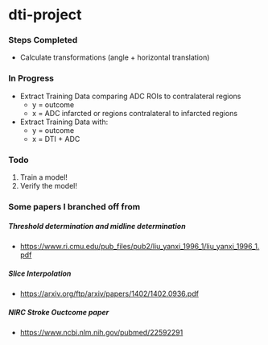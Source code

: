 # dti-project

### Steps Completed

* Calculate transformations (angle + horizontal translation)


### In Progress

* Extract Training Data comparing ADC ROIs to contralateral regions
	* y = outcome
	* x = ADC infarcted or regions contralateral to infarcted regions
*  Extract Training Data with:
	* y = outcome
	* x = DTI + ADC


### Todo
1. Train a model!
2. Verify the model!

### Some papers I branched off from

##### Threshold determination and midline determination
* https://www.ri.cmu.edu/pub_files/pub2/liu_yanxi_1996_1/liu_yanxi_1996_1.pdf
##### Slice Interpolation
* https://arxiv.org/ftp/arxiv/papers/1402/1402.0936.pdf

##### NIRC Stroke Ouctcome paper
* https://www.ncbi.nlm.nih.gov/pubmed/22592291
